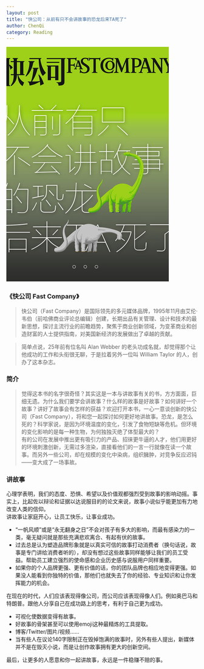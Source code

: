 ```yaml
---
layout: post
title: "快公司：从前有只不会讲故事的恐龙后来TA死了"
author: ChenQi
category: Reading
---
```


![从前有只不会讲故事的恐龙后来TA死了](../static/fast-company-story.png)

### 《快公司 Fast Company》

> 快公司（Fast Company）是国际领先的多元媒体品牌，1995年11月由艾伦·韦伯（前哈佛商业评论总编辑）创建，长期出品有关管理、设计和技术的最新思想，探讨主流行业的前瞻趋势，聚焦于商业创新领域，为变革商业和创造财富的人士提供指南，对美国新经济的发展做出了卓越的贡献。

> 简单点说，25年前有位名叫 Alan Webber 的老头功成名就，却觉得那个让他成功的工作和头衔很无聊，于是拉着另外一位叫 William Taylor 的人，创办了这本杂志。

### 简介

> 觉得这本书的名字很奇怪？其实这是一本与讲故事有关的书，方方面面，巨细无遗。为什么我们要学会讲故事？什么样的故事是好故事？如何讲好一个故事？讲好了故事会有怎样的获益？欢迎打开本书，一心一意谈创新的快公司（Fast Company），将和您一起探讨如何更好地讲故事。恐龙，是怎么死的？科学家说，是因为环境温度的变化，引发了食物短缺等危机。但环境的变化影响的是每一种生物，为何独独灭绝了体型最大的？  
有的公司在发展中推出更有吸引力的产品、招徕更牛逼的人才，他们用更好的环境刺激创新，无需过多渲染，直接看他们的一言一行就像在读一个故事。而另外一些公司，却在规模的变化中染病，组织臃肿，对竞争反应迟钝——变大成了一场事故。

### 讲故事

心理学表明，我们的态度、恐惧、希望以及价值观都强烈受到故事的影响动摇。事实上，比起佐以辩论和证据以达说服目的的论文来说，故事小说似乎能更加有力地改变人类的信仰。  
讲故事让家庭开心，让员工快乐，让事业成功。

+ “一帆风顺”或是“永无翻身之日”不会对孩子有多大的影响，而最有感染力的一类，毫无疑问就是那些充满悲欢离合、有起有伏的故事。
+ 过去总是认为塑造品牌形象就是以真实可信的故事打动消费者（换句话说，故事是专门讲给消费者听的），却没有想过这些故事同样能够让我们的员工受益。帮助员工建立强烈的使命感和企业历史感与说服用户同样重要。
+ 如果你的个人品牌更强、更有价值的话，你的团队品牌也相应地变得更强。如果没人能看到你独特的价值，那他们也就失去了你的经验、专业知识和让你发挥能力的机会。

在现在的时代，人们应该表现得像公司，而公司应该表现得像人们。例如奥巴马和特朗普。跟他人分享自己在成功路上的思考，有利于自己更为成功。

+ 可视化使数据变得有故事。
+ 好故事的骨架甚至可以使用emoji这种最精炼的工具提取。
+ 博客/Twitter/图片/视频……
+ 当有些人在议论140字限制正在毁掉饱满的故事时，另外有些人提出，新媒体并不是在毁灭小说，而是让创作故事拥有更大的创新空间。

最后，让更多的人愿意和你一起讲故事，永远是一件稳赚不赔的事。
